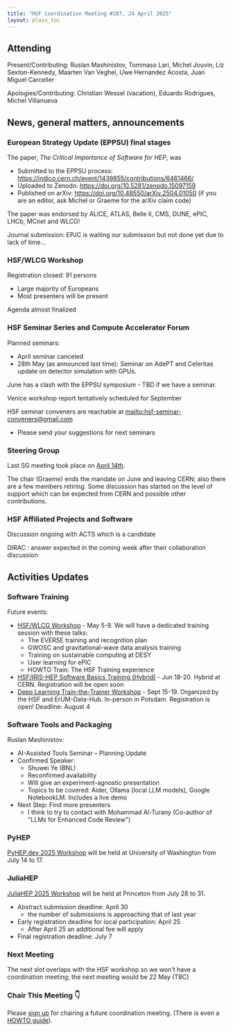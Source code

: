 ```yaml
---
title: "HSF Coordination Meeting #287, 24 April 2025"
layout: plain_toc
---
```


## Attending

Present/Contributing: Ruslan Mashinistov, Tommaso Lari, Michel Jouvin, Liz Sexton-Kennedy, Maarten Van Veghel, Uwe Hernandez Acosta, Juan Miguel Carceller

Apologies/Contributing: Christian Wessel (vacation), Eduardo Rodrigues, Michel Villanueva


## News, general matters, announcements

### European Strategy Update (EPPSU) final stages

The paper, *The Critical Importance of Software for HEP*, was 

- Submitted to the EPPSU process: <https://indico.cern.ch/event/1439855/contributions/6461466/>
- Uploaded to Zenodo: <https://doi.org/10.5281/zenodo.15097159>
- Published on arXiv: <https://doi.org/10.48550/arXiv.2504.01050> (if you are an editor, ask Michel or Graeme for the arXiv claim code)

The paper was endorsed by ALICE, ATLAS, Belle II, CMS, DUNE, ePIC, LHCb, MCnet and WLCG!

Journal submission: EPJC is waiting our submission but not done yet due to lack of time...

### HSF/WLCG Workshop

Registration closed: 91 persons
* Large majority of Europeans
* Most presenters will be present

Agenda almost finalized


### HSF Seminar Series and Compute Accelerator Forum

Planned seminars:

- April seminar canceled
- 28th May (as announced last time): Seminar on AdePT and Celeritas update on detector simulation with GPUs.

June has a clash with the EPPSU symposium - TBD if we have a seminar.

Venice workshop report tentatively scheduled for September

HSF seminar conveners are reachable at <mailto:hsf-seminar-conveners@gmail.com>

* Please send your suggestions for next seminars

### Steering Group

Last SG meeting took place on [April 14th](https://hepsoftwarefoundation.org/organization/2025/04/14/steering.html). 

The chair (Graeme) ends the mandate on June and leaving CERN; also there are a few members retiring. Some discussion has started on the level of support which can be expected from CERN and possible other contributions.  

### HSF Affiliated Projects and Software

Discussion ongoing with ACTS which is a candidate

DIRAC : answer expected in the coming week after their collaboration discussion

## Activities Updates


### Software Training

Future events:

- [HSF/WLCG Workshop](https://indico.cern.ch/event/1484669/) - May 5-9. We will have a dedicated training session with these talks:
    - The EVERSE training and recognition plan
    - GWOSC and gravitational-wave data analysis training
    - Training on sustainable computing at DESY
    - User learning for ePIC
    - HOWTO Train: The HSF Training experience
- [HSF/IRIS-HEP Software Basics Training (Hybrid)](https://indico.cern.ch/event/1516608/) - Jun 18-20. Hybrid at CERN. Registration will be open soon
- [Deep Learning Train-the-Trainer Workshop](https://indico.desy.de/event/47263/) - Sept 15-19. Organized by the HSF and ErUM-Data-Hub. In-person in Potsdam. Registration is open! Deadline: August 4

### Software Tools and Packaging

Ruslan Mashinistov:
- AI-Assisted Tools Seminar – Planning Update
- Confirmed Speaker:
    - Shuwei Ye (BNL)
    - Reconfirmed availability
    - Will give an experiment-agnostic presentation
    - Topics to be covered: Aider, Ollama (local LLM models), Google NotebookLM. Includes a live demo
- Next Step: Find more presenters
    - I think to try to contact with Mohammad Al-Turany (Co-author of "LLMs for Enhanced Code Review")


### PyHEP
[PyHEP.dev 2025 Workshop](https://indico.cern.ch/event/1515852/) will be held at University of Washington from July 14 to 17.

### JuliaHEP

[JuliaHEP 2025 Workshop](https://indico.cern.ch/event/1488852/) will be held at Princeton from July 28 to 31.
- Abstract submission deadline: April 30
    - the number of submissions is approaching that of last year
- Early registration deadline for local participation: April 25
    - After April 25 an additional fee will apply
- Final registration deadline: July 7 

### Next Meeting

The next slot overlaps with the HSF workshop so we won't have a coordination meeting; the next meeting would be 22 May (TBC)



### Chair This Meeting 👇

Please [sign up](https://docs.google.com/spreadsheets/d/1Z1Z4payCpieOLiVFcC6y9j-KCj71u6xX232LHUgIHfI/edit) for chairing a future coordination meeting. (There is even a [HOWTO guide](https://hepsoftwarefoundation.org/organization/running-meetings.html)).
